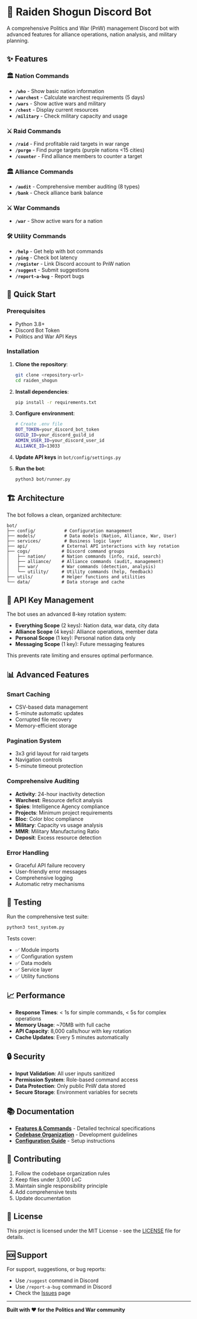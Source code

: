 # 🤖 Raiden Shogun Discord Bot

A comprehensive Politics and War (PnW) management Discord bot with advanced features for alliance operations, nation analysis, and military planning.

## ✨ Features

### 🏛️ Nation Commands
- **`/who`** - Show basic nation information
- **`/warchest`** - Calculate warchest requirements (5 days)
- **`/wars`** - Show active wars and military
- **`/chest`** - Display current resources
- **`/military`** - Check military capacity and usage

### ⚔️ Raid Commands
- **`/raid`** - Find profitable raid targets in war range
- **`/purge`** - Find purge targets (purple nations <15 cities)
- **`/counter`** - Find alliance members to counter a target

### 🏛️ Alliance Commands
- **`/audit`** - Comprehensive member auditing (8 types)
- **`/bank`** - Check alliance bank balance

### ⚔️ War Commands
- **`/war`** - Show active wars for a nation

### 🛠️ Utility Commands
- **`/help`** - Get help with bot commands
- **`/ping`** - Check bot latency
- **`/register`** - Link Discord account to PnW nation
- **`/suggest`** - Submit suggestions
- **`/report-a-bug`** - Report bugs

## 🚀 Quick Start

### Prerequisites
- Python 3.8+
- Discord Bot Token
- Politics and War API Keys

### Installation

1. **Clone the repository**:
   ```bash
   git clone <repository-url>
   cd raiden_shogun
   ```

2. **Install dependencies**:
   ```bash
   pip install -r requirements.txt
   ```

3. **Configure environment**:
   ```bash
   # Create .env file
   BOT_TOKEN=your_discord_bot_token
   GUILD_ID=your_discord_guild_id
   ADMIN_USER_ID=your_discord_user_id
   ALLIANCE_ID=13033
   ```

4. **Update API keys** in `bot/config/settings.py`

5. **Run the bot**:
   ```bash
   python3 bot/runner.py
   ```

## 🏗️ Architecture

The bot follows a clean, organized architecture:

```
bot/
├── config/           # Configuration management
├── models/           # Data models (Nation, Alliance, War, User)
├── services/         # Business logic layer
├── api/             # External API interactions with key rotation
├── cogs/            # Discord command groups
│   ├── nation/      # Nation commands (info, raid, search)
│   ├── alliance/    # Alliance commands (audit, management)
│   ├── war/         # War commands (detection, analysis)
│   └── utility/     # Utility commands (help, feedback)
├── utils/           # Helper functions and utilities
└── data/            # Data storage and cache
```

## 🔑 API Key Management

The bot uses an advanced 8-key rotation system:

- **Everything Scope** (2 keys): Nation data, war data, city data
- **Alliance Scope** (4 keys): Alliance operations, member data
- **Personal Scope** (1 key): Personal nation data only
- **Messaging Scope** (1 key): Future messaging features

This prevents rate limiting and ensures optimal performance.

## 📊 Advanced Features

### Smart Caching
- CSV-based data management
- 5-minute automatic updates
- Corrupted file recovery
- Memory-efficient storage

### Pagination System
- 3x3 grid layout for raid targets
- Navigation controls
- 5-minute timeout protection

### Comprehensive Auditing
- **Activity**: 24-hour inactivity detection
- **Warchest**: Resource deficit analysis
- **Spies**: Intelligence Agency compliance
- **Projects**: Minimum project requirements
- **Bloc**: Color bloc compliance
- **Military**: Capacity vs usage analysis
- **MMR**: Military Manufacturing Ratio
- **Deposit**: Excess resource detection

### Error Handling
- Graceful API failure recovery
- User-friendly error messages
- Comprehensive logging
- Automatic retry mechanisms

## 🧪 Testing

Run the comprehensive test suite:

```bash
python3 test_system.py
```

Tests cover:
- ✅ Module imports
- ✅ Configuration system
- ✅ Data models
- ✅ Service layer
- ✅ Utility functions

## 📈 Performance

- **Response Times**: < 1s for simple commands, < 5s for complex operations
- **Memory Usage**: ~70MB with full cache
- **API Capacity**: 8,000 calls/hour with key rotation
- **Cache Updates**: Every 5 minutes automatically

## 🔒 Security

- **Input Validation**: All user inputs sanitized
- **Permission System**: Role-based command access
- **Data Protection**: Only public PnW data stored
- **Secure Storage**: Environment variables for secrets

## 📚 Documentation

- **[Features & Commands](FEATURES_AND_COMMANDS.md)** - Detailed technical specifications
- **[Codebase Organization](CODEBASE_ORGANIZATION_RULES.md)** - Development guidelines
- **[Configuration Guide](CONFIGURATION.md)** - Setup instructions

## 🤝 Contributing

1. Follow the codebase organization rules
2. Keep files under 3,000 LoC
3. Maintain single responsibility principle
4. Add comprehensive tests
5. Update documentation

## 📄 License

This project is licensed under the MIT License - see the [LICENSE](LICENSE) file for details.

## 🆘 Support

For support, suggestions, or bug reports:
- Use `/suggest` command in Discord
- Use `/report-a-bug` command in Discord
- Check the [Issues](https://github.com/your-repo/issues) page

---

**Built with ❤️ for the Politics and War community**




